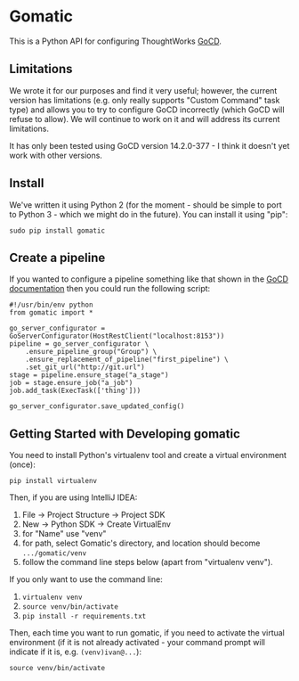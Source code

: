# Gomatic

This is a Python API for configuring ThoughtWorks [GoCD](http://www.go.cd/).

## Limitations

We wrote it for our purposes and find it very useful; however, the current version has limitations (e.g. only really supports "Custom Command" task type) and allows you to try to configure GoCD incorrectly (which GoCD will refuse to allow). We will continue to work on it and will address its current limitations.

It has only been tested using GoCD version 14.2.0-377 - I think it doesn't yet work with other versions. 

## Install

We've written it using Python 2 (for the moment - should be simple to port to Python 3 - which we might do in the future). You can install it using "pip":

    sudo pip install gomatic

## Create a pipeline

If you wanted to configure a pipeline something like that shown in the [GoCD documentation](http://www.thoughtworks.com/products/docs/go/current/help/quick_pipeline_setup.html) then you could run the following script:

    #!/usr/bin/env python
    from gomatic import *

    go_server_configurator = GoServerConfigurator(HostRestClient("localhost:8153"))
    pipeline = go_server_configurator \
        .ensure_pipeline_group("Group") \
        .ensure_replacement_of_pipeline("first_pipeline") \
        .set_git_url("http://git.url")
    stage = pipeline.ensure_stage("a_stage")
    job = stage.ensure_job("a_job")
    job.add_task(ExecTask(['thing']))

    go_server_configurator.save_updated_config()

## Getting Started with Developing gomatic

You need to install Python's virtualenv tool and create a virtual environment (once):

    pip install virtualenv

Then, if you are using IntelliJ IDEA:

1. File -> Project Structure -> Project SDK
1. New -> Python SDK -> Create VirtualEnv
1. for "Name" use "venv"
1. for path, select Gomatic's directory, and location should become `.../gomatic/venv`
1. follow the command line steps below (apart from "virtualenv venv").

If you only want to use the command line:

1. `virtualenv venv`
1. `source venv/bin/activate`
1. `pip install -r requirements.txt`

Then, each time you want to run gomatic, if you need to activate the virtual environment (if it is not already activated - your command prompt will indicate if it is, e.g. `(venv)ivan@...`):

    source venv/bin/activate

